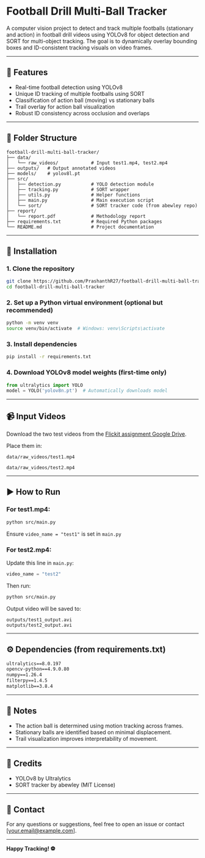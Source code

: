 # Football Drill Multi-Ball Tracker

A computer vision project to detect and track multiple footballs (stationary and action) in football drill videos using YOLOv8 for object detection and SORT for multi-object tracking. The goal is to dynamically overlay bounding boxes and ID-consistent tracking visuals on video frames.

---

## 🚀 Features

* Real-time football detection using YOLOv8
* Unique ID tracking of multiple footballs using SORT
* Classification of action ball (moving) vs stationary balls
* Trail overlay for action ball visualization
* Robust ID consistency across occlusion and overlaps

---

## 📁 Folder Structure

```
football-drill-multi-ball-tracker/
├── data/
│   └── raw_videos/            # Input test1.mp4, test2.mp4
├── outputs/   # Output annotated videos
├── models/    # yolov8l.pt
├── src/
│   ├── detection.py           # YOLO detection module
│   ├── tracking.py            # SORT wrapper
│   ├── utils.py               # Helper functions
│   ├── main.py                # Main execution script
│   └── sort/                  # SORT tracker code (from abewley repo)
├── report/
│   └── report.pdf             # Methodology report
├── requirements.txt           # Required Python packages
└── README.md                  # Project documentation
```

---

## 🧰 Installation

### 1. Clone the repository

```bash
git clone https://github.com/PrashanthR27/football-drill-multi-ball-tracker.git
cd football-drill-multi-ball-tracker
```

### 2. Set up a Python virtual environment (optional but recommended)

```bash
python -m venv venv
source venv/bin/activate  # Windows: venv\Scripts\activate
```

### 3. Install dependencies

```bash
pip install -r requirements.txt
```

### 4. Download YOLOv8 model weights (first-time only)

```python
from ultralytics import YOLO
model = YOLO('yolov8n.pt')  # Automatically downloads model
```

---

## 📹 Input Videos

Download the two test videos from the [Flickit assignment Google Drive](https://drive.google.com/drive/folders/1SonJ60j_ewrPLj0eGUYImgZlzxfgBQUC?usp=sharing).

Place them in:

```
data/raw_videos/test1.mp4

data/raw_videos/test2.mp4
```

---

## ▶️ How to Run

### For test1.mp4:

```bash
python src/main.py
```

Ensure `video_name = "test1"` is set in `main.py`

### For test2.mp4:

Update this line in `main.py`:

```python
video_name = "test2"
```

Then run:

```bash
python src/main.py
```

Output video will be saved to:

```
outputs/test1_output.avi
outputs/test2_output.avi
```

---

## ⚙️ Dependencies (from requirements.txt)

```txt
ultralytics==8.0.197
opencv-python==4.9.0.80
numpy==1.26.4
filterpy==1.4.5
matplotlib==3.8.4
```

---

## 📌 Notes

* The action ball is determined using motion tracking across frames.
* Stationary balls are identified based on minimal displacement.
* Trail visualization improves interpretability of movement.

---

## 📜 Credits

* YOLOv8 by Ultralytics
* SORT tracker by abewley (MIT License)

---

## 📧 Contact

For any questions or suggestions, feel free to open an issue or contact \[[your.email@example.com](mailto:your.email@example.com)].

---

**Happy Tracking! ⚽**
